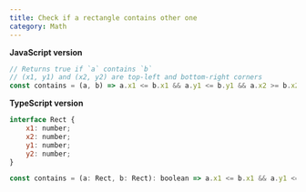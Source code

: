 ```yaml
---
title: Check if a rectangle contains other one
category: Math
---
```


**JavaScript version**

```js
// Returns true if `a` contains `b`
// (x1, y1) and (x2, y2) are top-left and bottom-right corners
const contains = (a, b) => a.x1 <= b.x1 && a.y1 <= b.y1 && a.x2 >= b.x2 && a.y2 >= b.y2;
```

**TypeScript version**

```js
interface Rect {
    x1: number;
    x2: number;
    y1: number;
    y2: number;
}

const contains = (a: Rect, b: Rect): boolean => a.x1 <= b.x1 && a.y1 <= b.y1 && a.x2 >= b.x2 && a.y2 >= b.y2;
```